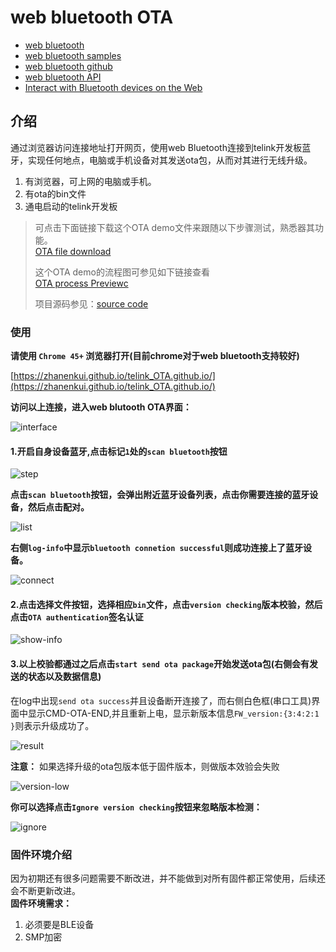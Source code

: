 # web bluetooth OTA

- [web bluetooth](https://webbluetoothcg.github.io/web-bluetooth/)
- [web bluetooth samples](https://googlechrome.github.io/samples/web-bluetooth/index.html)
- [web bluetooth github](https://github.com/WebBluetoothCG/web-bluetooth)
- [web bluetooth API](https://developer.mozilla.org/en-US/docs/Web/API/Web_Bluetooth_API)
- [Interact with Bluetooth devices on the Web](https://developers.google.com/web/updates/2015/07/interact-with-ble-devices-on-the-web)

## 介绍

通过浏览器访问连接地址打开网页，使用web Bluetooth连接到telink开发板蓝牙，实现任何地点，电脑或手机设备对其发送ota包，从而对其进行无线升级。

1. 有浏览器，可上网的电脑或手机。
2. 有ota的bin文件
3. 通电启动的telink开发板

> 可点击下面链接下载这个OTA demo文件来跟随以下步骤测试，熟悉器其功能。  
> [OTA file download](http://wiki.telink-semi.cn/web_bluetooth_DFU/OTA_file.rar)
>
> 这个OTA demo的流程图可参见如下链接查看  
> [OTA process Previewc](http://wiki.telink-semi.cn/web_bluetooth_DFU/ota_spec.svg)
>
> 项目源码参见：[source code](https://github.com/zhanenkui/telink_OTA.github.io)

### 使用

**请使用 `Chrome 45+` 浏览器打开(目前chrome对于web bluetooth支持较好)**

[https://zhanenkui.github.io/telink_OTA.github.io/](https://zhanenkui.github.io/telink_OTA.github.io/)

**访问以上连接，进入web blutooth OTA界面：**

![interface](image/interface.png)

#### 1.开启自身设备蓝牙,点击标记`1`处的`scan bluetooth`按钮

![step](image/step.png)

**点击`scan bluetooth`按钮，会弹出附近蓝牙设备列表，点击你需要连接的蓝牙设备，然后点击配对。**

![list](image/bluetooth-list.png)

**右侧`log-info`中显示`bluetooth connetion successful`则成功连接上了蓝牙设备。**

![connect](image/connect-success.png)

#### 2.点击选择文件按钮，选择相应`bin`文件，点击`version checking`版本校验，然后点击`OTA authentication`签名认证

![show-info](image/show-info.png)

#### 3.以上校验都通过之后点击`start send ota package`开始发送ota包(右侧会有发送的状态以及数据信息)

在log中出现`send ota success`并且设备断开连接了，而右侧白色框(串口工具)界面中显示CMD-OTA-END,并且重新上电，显示新版本信息`FW_version:{3:4:2:1 }`则表示升级成功了。

![result](image/result.png)

**注意：**
如果选择升级的ota包版本低于固件版本，则做版本效验会失败

![version-low](image/ver-low.png)

**你可以选择点击`Ignore version checking`按钮来忽略版本检测：**

![ignore](image/ignore-ver.png)

### 固件环境介绍

因为初期还有很多问题需要不断改进，并不能做到对所有固件都正常使用，后续还会不断更新改进。  
**固件环境需求：**  

1. 必须要是BLE设备
2. SMP加密
